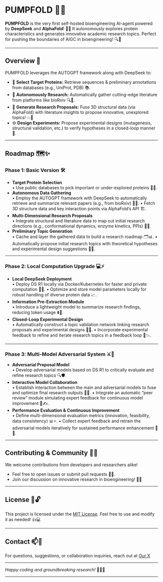 
# PUMPFOLD 🚀🔬

**PUMPFOLD** is the very first self-hosted bioengineering AI-agent powered by **DeepSeek** and **AlphaFold**! 🤖💡 It autonomously explores protein characteristics and generates innovative academic research topics. Perfect for pushing the boundaries of AIGC in bioengineering! 🔍🧬

---

## Overview 🌟

PUMPFOLD leverages the AUTOGPT framework along with DeepSeek to:
- 🔬 **Select Target Proteins:** Retrieve sequences & preliminary annotations from databases (e.g., UniProt, PDB) 📚.
- 🧩 **Autonomously Research:** Automatically gather cutting-edge literature from platforms like bioRxiv 🔍📑.
- 🧠 **Generate Research Proposals:** Fuse 3D structural data (via AlphaFold) with literature insights to propose innovative, unexplored topics! 💥📝
- ⚙️ **Design Experiments:** Propose experimental designs (mutagenesis, structural validation, etc.) to verify hypotheses in a closed-loop manner 🔄.

---

## Roadmap 🗺️✨

### Phase 1: Basic Version 🛠️
- **Target Protein Selection**  
  • Use public databases to pick important or under-explored proteins 📖🔎.
- **Autonomous Data Gathering**  
  • Employ the AUTOGPT framework with DeepSeek to automatically retrieve and summarize relevant papers (e.g., from bioRxiv) 📑🤖.
  • Fetch 3D structure data and key interaction points via AlphaFold’s API 🏗️.
- **Multi-Dimensional Research Proposals**  
  • Integrate structural and literature data to map out initial research directions (e.g., conformational dynamics, enzyme kinetics, PPIs) 🔄💡.
- **Preliminary Topic Generation**  
  • Cache and layer the gathered data to build a research roadmap 🗂️📊.
  • Automatically propose initial research topics with theoretical hypotheses and experimental design suggestions 📝🚀.

---

### Phase 2: Local Computation Upgrade 💻⚡
- **Local DeepSeek Deployment**  
  • Deploy DS R1 locally via Docker/Kubernetes for faster and private computation 🐳🔐.
  • Optimize and store model parameters locally for robust handling of diverse protein data 📈.
- **Information Pre-Extraction Module**  
  • Introduce a lightweight model to summarize research findings, reducing token usage ⬇️📝.
- **Closed-Loop Experimental Design**  
  • Automatically construct a topic validation network linking research proposals and experimental designs 🔗🧪.
  • Incorporate experimental feedback to refine and iterate research topics in a feedback loop 🔄📉.

---

### Phase 3: Multi-Model Adversarial System ⚔️🤖
- **Adversarial Proposal Model**  
  • Develop adversarial models based on DS R1 to critically evaluate and refine research topics 🔍🛡️.
- **Interactive Model Collaboration**  
  • Establish interaction between the main and adversarial models to fuse and optimize final research outputs 🤝💡.
  • Integrate an automatic “peer review” module simulating expert feedback for continuous model improvement 🧐✍️.
- **Performance Evaluation & Continuous Improvement**  
  • Define multi-dimensional evaluation metrics (innovation, feasibility, data consistency) 📊⭐.
  • Collect expert feedback and retrain the adversarial models iteratively for sustained performance enhancement 🔄🚀.

---

## Contributing & Community 🤝🌐

We welcome contributions from developers and researchers alike!  
- Feel free to open issues or submit pull requests 📝🔧.
- Join our discussion on innovative research in bioengineering! 💬🧬

---

## License 📄🔓

This project is licensed under the [MIT License](https://github.com/pumpfold/.github/blob/main/LICENSE). Feel free to use and modify it as needed! 👍💻

---

## Contact 📫💬

For questions, suggestions, or collaboration inquiries, reach out at [Our X](https://x.com/pumpfold)

---

*Happy coding and groundbreaking research!* 🚀🧬🔬

---
